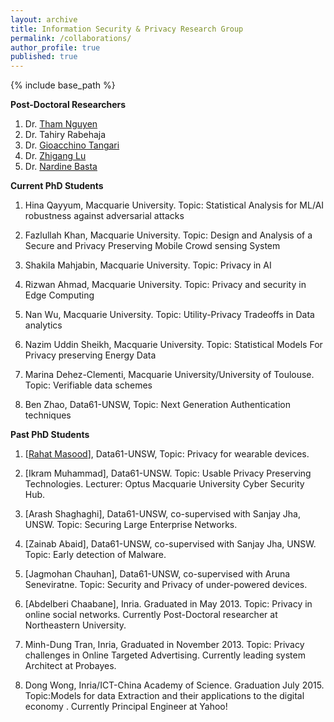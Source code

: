 ```yaml
---
layout: archive
title: Information Security & Privacy Research Group
permalink: /collaborations/
author_profile: true
published: true
---
```


{% include base_path %}


**Post-Doctoral Researchers**
1. Dr. [Tham Nguyen](https://scholar.google.com/citations?user=IYUPQWUAAAAJ&hl=en)
2. Dr. Tahiry Rabehaja
3. Dr. [Gioacchino Tangari](https://uk.linkedin.com/in/gioacchino-tangari-7b362310b)
4. Dr. [Zhigang Lu](https://suluz.github.io)
5. Dr. [Nardine Basta](https://www.linkedin.com/in/nardine-basta-965a9626/?originalSubdomain=au)



**Current PhD Students**


1. Hina Qayyum, Macquarie University. Topic: Statistical Analysis for ML/AI robustness against adversarial attacks

2. Fazlullah Khan, Macquarie University. Topic: Design and Analysis of a Secure and Privacy Preserving Mobile Crowd sensing System

3. Shakila Mahjabin, Macquarie University. Topic: Privacy in AI

4. Rizwan Ahmad, Macquarie University. Topic: Privacy and security in Edge Computing

5. Nan Wu, Macquarie University. Topic: Utility-Privacy Tradeoffs in Data analytics

6. Nazim Uddin Sheikh, Macquarie University. Topic: Statistical Models For Privacy preserving Energy Data

7. Marina Dehez-Clementi, Macquarie University/University of Toulouse. Topic: Verifiable data schemes

8. Ben Zhao, Data61-UNSW, Topic: Next Generation Authentication techniques



**Past PhD Students**

1. [[Rahat Masood](https://research.csiro.au/isp/about-us/students/rahat-masood/)], Data61-UNSW, Topic: Privacy for wearable devices.

2. [Ikram Muhammad], Data61-UNSW. Topic: Usable Privacy Preserving Technologies. Lecturer: Optus Macquarie University Cyber Security Hub.

3. [Arash Shaghaghi], Data61-UNSW, co-supervised with Sanjay Jha, UNSW. Topic: Securing Large Enterprise Networks.

4. [Zainab Abaid], Data61-UNSW, co-supervised with Sanjay Jha, UNSW. Topic: Early detection of Malware.

5. [Jagmohan Chauhan], Data61-UNSW, co-supervised with Aruna Seneviratne. Topic: Security and Privacy of under-powered devices.

6. [Abdelberi Chaabane], Inria. Graduated in May 2013. Topic: Privacy in online social networks. Currently Post-Doctoral researcher at Northeastern University.

7. Minh-Dung Tran, Inria, Graduated in November 2013. Topic: Privacy challenges in Online Targeted Advertising. Currently leading system Architect at Probayes.

8. Dong Wong, Inria/ICT-China Academy of Science. Graduation July 2015. Topic:Models for data Extraction and their applications to the digital economy . Currently Principal Engineer at Yahoo!
